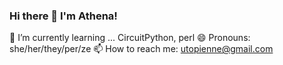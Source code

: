 ### Hi there 👋 I'm Athena!

🌱 I’m currently learning ... CircuitPython, perl
😄 Pronouns: she/her/they/per/ze
📫 How to reach me: utopienne@gmail.com

<!--
**utopienne/utopienne** is a ✨ _special_ ✨ repository because its `README.md` (this file) appears on your GitHub profile.

Here are some ideas to get you started:

- 🔭 I’m currently working on ...

- 👯 I’m looking to collaborate on ...
- 🤔 I’m looking for help with ...
- 💬 Ask me about ...
- 📫 How to reach me: ...
😄 Pronouns: she/her/they/per/ze...
- ⚡ Fun fact: ...
-->
